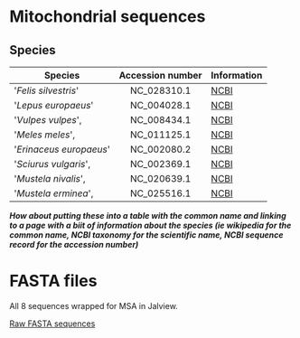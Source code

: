 # Mitochondrial sequences 

## Species
|Species                  | Accession number  | Information                                             |
| ----------------------- |:-----------------:| ------------------------------------------------------- |
|'*Felis silvestris*'     |NC_028310.1        |[NCBI](http://www.ncbi.nlm.nih.gov/nuccore/NC_028310.1)  |
|'*Lepus europaeus*'      |NC_004028.1        |[NCBI](http://www.ncbi.nlm.nih.gov/nuccore/NC_004028.1)  |
|'*Vulpes vulpes*',       |NC_008434.1        |[NCBI](http://www.ncbi.nlm.nih.gov/nuccore/NC_008434.1)  |
|'*Meles meles*',         |NC_011125.1        |[NCBI](http://www.ncbi.nlm.nih.gov/nuccore/NC_011125.1)  |
|'*Erinaceus europaeus*'  |NC_002080.2        |[NCBI](http://www.ncbi.nlm.nih.gov/nuccore/NC_002080.2)  |
|'*Sciurus vulgaris*',    |NC_002369.1        |[NCBI](http://www.ncbi.nlm.nih.gov/nuccore/NC_002369.1)  |
|'*Mustela nivalis*',     |NC_020639.1        |[NCBI](http://www.ncbi.nlm.nih.gov/nuccore/NC_020639.1)  |
|'*Mustela erminea*',     |NC_025516.1        |[NCBI](http://www.ncbi.nlm.nih.gov/nuccore/NC_025516.1)  |

**_How about putting these into a table with the common name and linking to a page with a biit of information about the species (ie wikipedia for the common name, NCBI taxonomy for the scientific name, NCBI sequence record for the accession number)_**

# FASTA files

All 8 sequences wrapped for MSA in Jalview.

[Raw FASTA sequences](all_sequences.FASTA)
